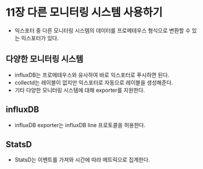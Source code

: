 # 11장 다른 모니터링 시스템 사용하기

* 익스포터 중 다른 모니터링 시스템의 데이터를 프로메테우스 형식으로 변환할 수 있는 익스포터가 있다.

## 다양한 모니터링 시스템

* influxDB는 프로메테우스와 유사하여 바로 익스포터로 푸시하면 된다.
* collectd는 레이블이 없지만 익스포터로 자동으로 레이블을 생성해준다.
* 기타 다양한 모니터링 시스템에 대해 exporter를 지원한다.

## influxDB

* influxDB exporter는 influxDB line 프로토콜을 허용한다.

## StatsD

* StatsD는 이벤트를 가져와 시간에 따라 메트릭으로 집계한다.

